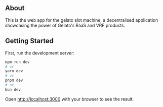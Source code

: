 ## About
This is the web app for the gelato slot machine, a decentralised application showcasing the power of Gelato's RaaS and VRF products.

## Getting Started

First, run the development server:

```bash
npm run dev
# or
yarn dev
# or
pnpm dev
# or
bun dev
```

Open [http://localhost:3000](http://localhost:3000) with your browser to see the result.